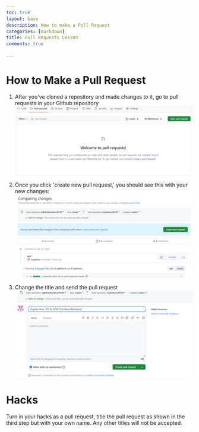 ```yaml
---
toc: true
layout: base
description: How to make a Pull Request
categories: [markdown]
title: Pull Requests Lesson
comments: true

---
```

# How to Make a Pull Request 

1. After you've cloned a repository and made changes to it, go to pull requests in your Github repository 
![pull request 1](https://github.com/kayleehou/myproject/blob/master/images/pull_request1.PNG?raw=true)

2. Once you click 'create new pull request,' you should see this with your new changes: 
![pull request 2](https://github.com/kayleehou/myproject/blob/master/images/pull_request2.PNG?raw=true)

3. Change the title and send the pull request 
![pull request 3](https://github.com/kayleehou/myproject/blob/master/images/pull_request3.PNG?raw=true)

# Hacks
Turn in your hacks as a pull request, title the pull request as shown in the third step but with your own name. Any other titles will not be accepted. 